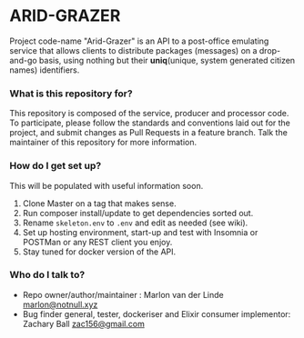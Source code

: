 # ARID-GRAZER #

Project code-name "Arid-Grazer" is an API to a post-office emulating service that allows clients to distribute packages (messages) on a drop-and-go basis, using nothing but their **uniq**(unique, system generated citizen names) identifiers.

### What is this repository for? ###

This repository is composed of the service, producer and processor code. To participate, please follow the standards and conventions laid out for the project, and submit changes as Pull Requests in a feature branch. Talk the maintainer of this repository for more information.

### How do I get set up? ###

This will be populated with useful information soon.

1. Clone Master on a tag that makes sense.
2. Run composer install/update to get dependencies sorted out.
3. Rename `skeleton.env` to `.env` and edit as needed (see wiki).
4. Set up hosting environment, start-up and test with Insomnia or POSTMan or any REST client you enjoy.
5. Stay tuned for docker version of the API.

### Who do I talk to? ###

* Repo owner/author/maintainer : Marlon van der Linde <marlon@notnull.xyz>
* Bug finder general, tester, dockeriser and Elixir consumer implementor: Zachary Ball <zac156@gmail.com>